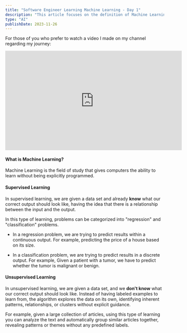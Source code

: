 ```yaml
---
title: "Software Engineer Learning Machine Learning - Day 1"
description: "This article focuses on the definition of Machine Learning and makes a comparison between supervised and unsupervised learning"
type: "AI"
publishDate: 2023-11-26
---
```


For those of you who prefer to watch a video I made on my channel regarding my journey:

<iframe class="mx-auto" width="560" height="315" src="https://www.youtube.com/embed/QANGqJpDCDE" title="Software Engineer Learning Machine Learning Day 1" frameborder="0" allow="accelerometer; autoplay; clipboard-write; encrypted-media; gyroscope; picture-in-picture; web-share" allowfullscreen=""></iframe>

#### What is Machine Learning?

Machine Learning is the field of study that gives computers the ability to learn without being explicitly programmed.

#### Supervised Learning

In supervised learning, we are given a data set and already **know** what our correct output should look like, having the idea that there is a relationship between the input and the output.

In this type of learning, problems can be categorized into "regression" and "classification" problems.

- In a regression problem, we are trying to predict results within a continuous output. For example, predicting the price of a house based on its size.

- In a classification problem, we are trying to predict results in a discrete output. For example, Given a patient with a tumor, we have to predict whether the tumor is malignant or benign.

#### Unsupervised Learning

In unsupervised learning, we are given a data set, and we **don't know** what our correct output should look like. Instead of having labeled examples to learn from, the algorithm explores the data on its own, identifying inherent patterns, relationships, or clusters without explicit guidance.

For example, given a large collection of articles, using this type of learning you can analyze the text and automatically group similar articles together, revealing patterns or themes without any predefined labels.
